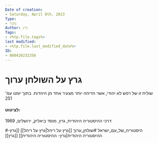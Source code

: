 ```yaml
---
Date of creation:
- Saturday, April 8th, 2023
Type:
- מקור
Author: גרץ
Tags:
- <%tp.file.tags%>
last modified:
- <%tp.file.last_modified_date%>
ID:
- 080420232356
---
```

# גרץ על השולחן ערוך

שולית זו של רפש לא יהודי, אשר הדיחה יותר מצעיר אחד מן היהדות.
בתוך יומנו עמ' 251

#### לציטוט:
דרכי ההיסטוריה היהודית, גרץ, מוסד ביאליק, ירושלים, 1969



#היסטוריה_של_עם_ישראל 
#שולחן_ערוך
[[גרץ על ריהל|גרץ על ריהל]]
[[גרץ- ההיסטוריה היהודית|גרץ- ההיסטוריה היהודית]]
[[גרץ]]